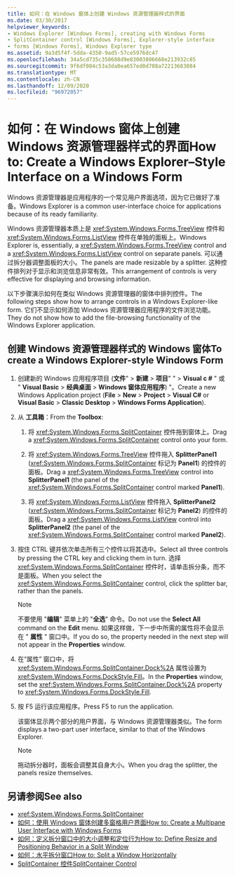 ```yaml
---
title: 如何：在 Windows 窗体上创建 Windows 资源管理器样式的界面
ms.date: 03/30/2017
helpviewer_keywords:
- Windows Explorer [Windows Forms], creating with Windows Forms
- SplitContainer control [Windows Forms], Explorer-style interface
- forms [Windows Forms], Windows Explorer type
ms.assetid: 9a3d5f4f-5dda-4350-9ad5-57ce5976dc47
ms.openlocfilehash: 34a5cd735c350688d9e83003806668e213932c85
ms.sourcegitcommit: 9f6df084c53a3da0ea657ed0d708a72213683084
ms.translationtype: MT
ms.contentlocale: zh-CN
ms.lasthandoff: 12/09/2020
ms.locfileid: "96972057"
---
```

# <a name="how-to-create-a-windows-explorerstyle-interface-on-a-windows-form"></a><span data-ttu-id="d12e2-102">如何：在 Windows 窗体上创建 Windows 资源管理器样式的界面</span><span class="sxs-lookup"><span data-stu-id="d12e2-102">How to: Create a Windows Explorer–Style Interface on a Windows Form</span></span>
<span data-ttu-id="d12e2-103">Windows 资源管理器是应用程序的一个常见用户界面选项，因为它已做好了准备。</span><span class="sxs-lookup"><span data-stu-id="d12e2-103">Windows Explorer is a common user-interface choice for applications because of its ready familiarity.</span></span>

 <span data-ttu-id="d12e2-104">Windows 资源管理器本质上是 <xref:System.Windows.Forms.TreeView> 控件和 <xref:System.Windows.Forms.ListView> 控件在单独的面板上。</span><span class="sxs-lookup"><span data-stu-id="d12e2-104">Windows Explorer is, essentially, a <xref:System.Windows.Forms.TreeView> control and a <xref:System.Windows.Forms.ListView> control on separate panels.</span></span> <span data-ttu-id="d12e2-105">可以通过拆分器调整面板的大小。</span><span class="sxs-lookup"><span data-stu-id="d12e2-105">The panels are made resizable by a splitter.</span></span> <span data-ttu-id="d12e2-106">这种控件排列对于显示和浏览信息非常有效。</span><span class="sxs-lookup"><span data-stu-id="d12e2-106">This arrangement of controls is very effective for displaying and browsing information.</span></span>

 <span data-ttu-id="d12e2-107">以下步骤演示如何在类似 Windows 资源管理器的窗体中排列控件。</span><span class="sxs-lookup"><span data-stu-id="d12e2-107">The following steps show how to arrange controls in a Windows Explorer-like form.</span></span> <span data-ttu-id="d12e2-108">它们不显示如何添加 Windows 资源管理器应用程序的文件浏览功能。</span><span class="sxs-lookup"><span data-stu-id="d12e2-108">They do not show how to add the file-browsing functionality of the Windows Explorer application.</span></span>

## <a name="to-create-a-windows-explorer-style-windows-form"></a><span data-ttu-id="d12e2-109">创建 Windows 资源管理器样式的 Windows 窗体</span><span class="sxs-lookup"><span data-stu-id="d12e2-109">To create a Windows Explorer-style Windows Form</span></span>

1. <span data-ttu-id="d12e2-110">创建新的 Windows 应用程序项目 (**文件**"  >  **新建**  >  **项目**" "  >  **Visual c #** " 或 " **Visual Basic**  >  **经典桌面**  >  **Windows 窗体应用程序**) "。</span><span class="sxs-lookup"><span data-stu-id="d12e2-110">Create a new Windows Application project (**File** > **New** > **Project** > **Visual C#** or **Visual Basic** > **Classic Desktop** > **Windows Forms Application**).</span></span>

2. <span data-ttu-id="d12e2-111">从 **工具箱**：</span><span class="sxs-lookup"><span data-stu-id="d12e2-111">From the **Toolbox**:</span></span>

    1. <span data-ttu-id="d12e2-112">将 <xref:System.Windows.Forms.SplitContainer> 控件拖到窗体上。</span><span class="sxs-lookup"><span data-stu-id="d12e2-112">Drag a <xref:System.Windows.Forms.SplitContainer> control onto your form.</span></span>

    2. <span data-ttu-id="d12e2-113">将 <xref:System.Windows.Forms.TreeView> 控件拖入 **SplitterPanel1** (<xref:System.Windows.Forms.SplitContainer> 标记为 **Panel1**) 的控件的面板。</span><span class="sxs-lookup"><span data-stu-id="d12e2-113">Drag a <xref:System.Windows.Forms.TreeView> control into **SplitterPanel1** (the panel of the <xref:System.Windows.Forms.SplitContainer> control marked **Panel1**).</span></span>

    3. <span data-ttu-id="d12e2-114">将 <xref:System.Windows.Forms.ListView> 控件拖入 **SplitterPanel2** (<xref:System.Windows.Forms.SplitContainer> 标记为 **Panel2**) 的控件的面板。</span><span class="sxs-lookup"><span data-stu-id="d12e2-114">Drag a <xref:System.Windows.Forms.ListView> control into **SplitterPanel2** (the panel of the <xref:System.Windows.Forms.SplitContainer> control marked **Panel2**).</span></span>

3. <span data-ttu-id="d12e2-115">按住 CTRL 键并依次单击所有三个控件以将其选中。</span><span class="sxs-lookup"><span data-stu-id="d12e2-115">Select all three controls by pressing the CTRL key and clicking them in turn.</span></span> <span data-ttu-id="d12e2-116">选择 <xref:System.Windows.Forms.SplitContainer> 控件时，请单击拆分条，而不是面板。</span><span class="sxs-lookup"><span data-stu-id="d12e2-116">When you select the <xref:System.Windows.Forms.SplitContainer> control, click the splitter bar, rather than the panels.</span></span>

    > [!NOTE]
    > <span data-ttu-id="d12e2-117">不要使用 "**编辑**" 菜单上的 "**全选**" 命令。</span><span class="sxs-lookup"><span data-stu-id="d12e2-117">Do not use the **Select All** command on the **Edit** menu.</span></span> <span data-ttu-id="d12e2-118">如果这样做，下一步中所需的属性将不会显示在 " **属性** " 窗口中。</span><span class="sxs-lookup"><span data-stu-id="d12e2-118">If you do so, the property needed in the next step will not appear in the **Properties** window.</span></span>

4. <span data-ttu-id="d12e2-119">在“属性”  窗口中，将 <xref:System.Windows.Forms.SplitContainer.Dock%2A> 属性设置为 <xref:System.Windows.Forms.DockStyle.Fill>。</span><span class="sxs-lookup"><span data-stu-id="d12e2-119">In the **Properties** window, set the <xref:System.Windows.Forms.SplitContainer.Dock%2A> property to <xref:System.Windows.Forms.DockStyle.Fill>.</span></span>

5. <span data-ttu-id="d12e2-120">按 F5 运行该应用程序。</span><span class="sxs-lookup"><span data-stu-id="d12e2-120">Press F5 to run the application.</span></span>

     <span data-ttu-id="d12e2-121">该窗体显示两个部分的用户界面，与 Windows 资源管理器类似。</span><span class="sxs-lookup"><span data-stu-id="d12e2-121">The form displays a two-part user interface, similar to that of the Windows Explorer.</span></span>

    > [!NOTE]
    > <span data-ttu-id="d12e2-122">拖动拆分器时，面板会调整其自身大小。</span><span class="sxs-lookup"><span data-stu-id="d12e2-122">When you drag the splitter, the panels resize themselves.</span></span>

## <a name="see-also"></a><span data-ttu-id="d12e2-123">另请参阅</span><span class="sxs-lookup"><span data-stu-id="d12e2-123">See also</span></span>

- <xref:System.Windows.Forms.SplitContainer>
- [<span data-ttu-id="d12e2-124">如何：使用 Windows 窗体创建多窗格用户界面</span><span class="sxs-lookup"><span data-stu-id="d12e2-124">How to: Create a Multipane User Interface with Windows Forms</span></span>](how-to-create-a-multipane-user-interface-with-windows-forms.md)
- [<span data-ttu-id="d12e2-125">如何：定义拆分窗口中的大小调整和定位行为</span><span class="sxs-lookup"><span data-stu-id="d12e2-125">How to: Define Resize and Positioning Behavior in a Split Window</span></span>](how-to-define-resize-and-positioning-behavior-in-a-split-window.md)
- [<span data-ttu-id="d12e2-126">如何：水平拆分窗口</span><span class="sxs-lookup"><span data-stu-id="d12e2-126">How to: Split a Window Horizontally</span></span>](how-to-split-a-window-horizontally.md)
- [<span data-ttu-id="d12e2-127">SplitContainer 控件</span><span class="sxs-lookup"><span data-stu-id="d12e2-127">SplitContainer Control</span></span>](splitcontainer-control-windows-forms.md)
